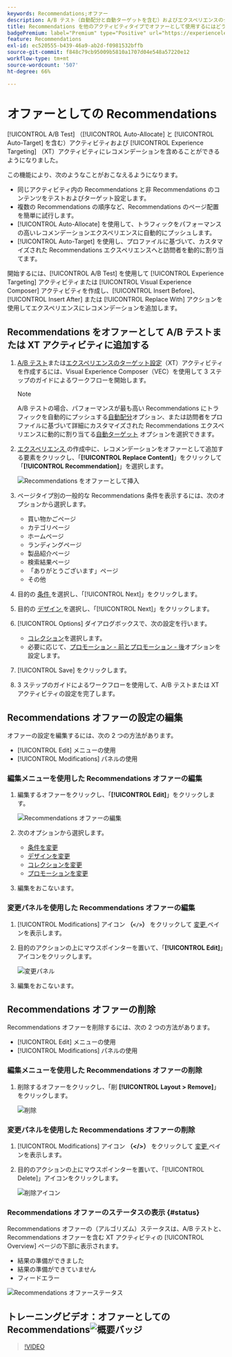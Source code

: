 ```yaml
---
keywords: Recommendations;オファー
description: A/B テスト（自動配分と自動ターゲットを含む）およびエクスペリエンスのターゲット設定（XT）アクティビティで、オファーとして Adobe Recommendations を使用する方法を説明します。
title: Recommendations を他のアクティビティタイプでオファーとして使用するにはどうすればよいですか。
badgePremium: label="Premium" type="Positive" url="https://experienceleague.adobe.com/docs/target/using/introduction/intro.html?lang=ja#premium newtab=true" tooltip="Target Premium に含まれる機能を確認してください。"
feature: Recommendations
exl-id: ec520555-b439-46a9-ab2d-f0981532bffb
source-git-commit: f848c79cb95009b5810a1707d04e548a57220e12
workflow-type: tm+mt
source-wordcount: '507'
ht-degree: 66%

---
```


# オファーとしての Recommendations 

[!UICONTROL A/B Test] （[!UICONTROL Auto-Allocate] と [!UICONTROL Auto-Target] を含む）アクティビティおよび [!UICONTROL Experience Targeting] （XT）アクティビティにレコメンデーションを含めることができるようになりました。

この機能により、次のようなことがおこなえるようになります。

* 同じアクティビティ内の Recommendations と非 Recommendations のコンテンツをテストおよびターゲット設定します。
* 複数の Recommendations の順序など、Recommendations のページ配置を簡単に試行します。
* [!UICONTROL Auto-Allocate] を使用して、トラフィックをパフォーマンスの高いレコメンデーションエクスペリエンスに自動的にプッシュします。
* [!UICONTROL Auto-Target] を使用し、プロファイルに基づいて、カスタマイズされた Recommendations エクスペリエンスへと訪問者を動的に割り当てます。

開始するには、[!UICONTROL A/B Test] を使用して [!UICONTROL Experience Targeting] アクティビティまたは [!UICONTROL Visual Experience Composer] アクティビティを作成し、[!UICONTROL Insert Before]、[!UICONTROL Insert After] または [!UICONTROL Replace With] アクションを使用してエクスペリエンスにレコメンデーションを追加します。

## Recommendations をオファーとして A/B テストまたは XT アクティビティに追加する

1. [A/B テスト](/help/main/c-activities/t-test-ab/t-test-create-ab/test-create-ab.md)または[エクスペリエンスのターゲット設定](/help/main/c-activities/t-experience-target/t-xt-create/xt-create.md)（XT）アクティビティを作成するには、Visual Experience Composer（VEC）を使用して 3 ステップのガイドによるワークフローを開始します。

   >[!NOTE]
   >
   >A/B テストの場合、パフォーマンスが最も高い Recommendations にトラフィックを自動的にプッシュする[自動配分](/help/main/c-activities/automated-traffic-allocation/automated-traffic-allocation.md)オプション、または訪問者をプロファイルに基づいて詳細にカスタマイズされた Recommendations エクスペリエンスに動的に割り当てる[自動ターゲット](/help/main/c-activities/auto-target/auto-target-to-optimize.md) オプションを選択できます。

1. [ エクスペリエンス ](/help/main/c-experiences/c-visual-experience-composer/viztarget-options.md) の作成中に、レコメンデーションをオファーとして追加する要素をクリックし、「**[!UICONTROL Replace Content]**」をクリックして「**[!UICONTROL Recommendation]**」を選択します。

   ![Recommendations をオファーとして挿入](/help/main/c-recommendations/t-create-recs-activity/assets/recs-as-offer.png)

1. ページタイプ別の一般的な Recommendations 条件を表示するには、次のオプションから選択します。

   * 買い物かごページ
   * カテゴリページ
   * ホームページ
   * ランディングページ
   * 製品紹介ページ
   * 検索結果ページ
   * 「ありがとうございます」ページ
   * その他

1. 目的の [ 条件 ](/help/main/c-recommendations/c-algorithms/algorithms.md) を選択し、「[!UICONTROL Next]」をクリックします。
1. 目的の [ デザイン ](/help/main/c-recommendations/c-design-overview/design-overview.md) を選択し、「[!UICONTROL Next]」をクリックします。
1. [!UICONTROL Options] ダイアログボックスで、次の設定を行います。

   * [コレクション](/help/main/c-recommendations/c-products/collections.md)を選択します。
   * 必要に応じて、[プロモーション - 前とプロモーション - 後](/help/main/c-recommendations/t-create-recs-activity/adding-promotions.md)オプションを設定します。

1. [!UICONTROL Save] をクリックします。
1. 3 ステップのガイドによるワークフローを使用して、A/B テストまたは XT アクティビティの設定を完了します。

## Recommendations オファーの設定の編集

オファーの設定を編集するには、次の 2 つの方法があります。

* [!UICONTROL Edit] メニューの使用
* [!UICONTROL Modifications] パネルの使用

### 編集メニューを使用した Recommendations オファーの編集

1. 編集するオファーをクリックし、「**[!UICONTROL Edit]**」をクリックします。

   ![Recommendations オファーの編集](/help/main/c-recommendations/assets/recs-offer-edit.png)

1. 次のオプションから選択します。

   * [条件を変更](/help/main/c-recommendations/c-algorithms/algorithms.md)
   * [デザインを変更](/help/main/c-recommendations/c-design-overview/design-overview.md)
   * [コレクションを変更](/help/main/c-recommendations/c-products/collections.md)
   * [プロモーションを変更](/help/main/c-recommendations/t-create-recs-activity/adding-promotions.md)

1. 編集をおこないます。

### 変更パネルを使用した Recommendations オファーの編集

1. [!UICONTROL Modifications] アイコン **（`</>`）** をクリックして [ 変更 ](/help/main/c-experiences/c-visual-experience-composer/c-vec-code-editor/vec-code-editor.md) ペインを表示します。
1. 目的のアクションの上にマウスポインターを置いて、「**[!UICONTROL Edit]**」アイコンをクリックします。

   ![変更パネル](/help/main/c-recommendations/assets/recs-offer-modifications.png)

1. 編集をおこないます。

## Recommendations オファーの削除

Recommendations オファーを削除するには、次の 2 つの方法があります。

* [!UICONTROL Edit] メニューの使用
* [!UICONTROL Modifications] パネルの使用

### 編集メニューを使用した Recommendations オファーの削除

1. 削除するオファーをクリックし、「削 **[!UICONTROL Layout > Remove]**」をクリックします。

   ![削除](/help/main/c-recommendations/assets/recs-offer-remove.png)

### 変更パネルを使用した Recommendations オファーの削除

1. [!UICONTROL Modifications] アイコン **（&lt;/>）** をクリックして [ 変更 ](/help/main/c-experiences/c-visual-experience-composer/c-vec-code-editor/vec-code-editor.md) ペインを表示します。
1. 目的のアクションの上にマウスポインターを置いて、「[!UICONTROL Delete]」アイコンをクリックします。

   ![削除アイコン](/help/main/c-recommendations/assets/recs-offer-delete.png)

### Recommendations オファーのステータスの表示 {#status}

Recommendations オファーの（アルゴリズム）ステータスは、A/B テストと、Recommendations オファーを含む XT アクティビティの [!UICONTROL Overview] ページの下部に表示されます。

* 結果の準備ができました
* 結果の準備ができていません
* フィードエラー

![Recommendations オファーステータス](/help/main/c-recommendations/assets/recs-offer-status.png)

## トレーニングビデオ：オファーとしての Recommendations![概要バッジ](/help/main/assets/overview.png)

>[!VIDEO](https://video.tv.adobe.com/v/28878)
